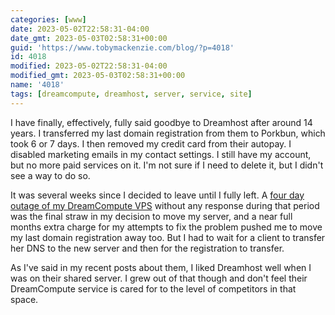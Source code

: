 ```yaml
---
categories: [www]
date: 2023-05-02T22:58:31-04:00
date_gmt: 2023-05-03T02:58:31+00:00
guid: 'https://www.tobymackenzie.com/blog/?p=4018'
id: 4018
modified: 2023-05-02T22:58:31-04:00
modified_gmt: 2023-05-03T02:58:31+00:00
name: '4018'
tags: [dreamcompute, dreamhost, server, service, site]
---
```


I have finally, effectively, fully said goodbye to Dreamhost after around 14 years.<!--more-->  I transferred my last domain registration from them to Porkbun, which took 6 or 7 days.  I then removed my credit card from their autopay.  I disabled marketing emails in my contact settings.  I still have my account, but no more paid services on it.  I'm not sure if I need to delete it, but I didn't see a way to do so.

It was several weeks since I decided to leave until I fully left.  A [four day outage of my DreamCompute VPS](/content/blog/2023/04/12/goodbye-dreamhost-hello-digital-ocean.md) without any response during that period was the final straw in my decision to move my server, and a near full months extra charge for my attempts to fix the problem pushed me to move my last domain registration away too.  But I had to wait for a client to transfer her DNS to the new server and then for the registration to transfer.

As I've said in my recent posts about them, I liked Dreamhost well when I was on their shared server.  I grew out of that though and don't feel their DreamCompute service is cared for to the level of competitors in that space.
